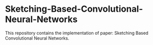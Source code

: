 # Sketching-Based-Convolutional-Neural-Networks
This repository contains the implementation of paper: Sketching Based Convolutional Neural Networks.
